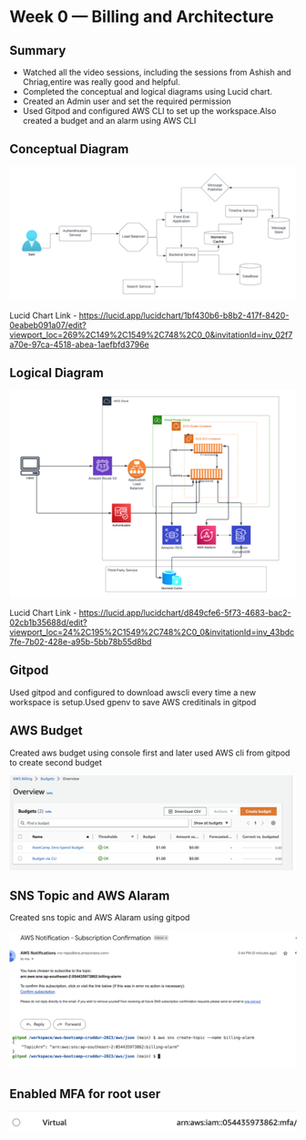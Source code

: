 # Week 0 — Billing and Architecture
## Summary
- Watched all the video sessions, including the sessions from Ashish and Chriag,entire was really good and helpful.
- Completed the conceptual and logical diagrams using Lucid chart.
- Created an Admin user and set the required permission
- Used Gitpod and configured AWS CLI to set up the workspace.Also created a budget and an alarm using AWS CLI


## Conceptual  Diagram  

![image Conceptual Flow](resources/CruddurAppConceptualFlow.png)

Lucid Chart Link -  https://lucid.app/lucidchart/1bf430b6-b8b2-417f-8420-0eabeb091a07/edit?viewport_loc=269%2C149%2C1549%2C748%2C0_0&invitationId=inv_02f7a70e-97ca-4518-abea-1aefbfd3796e


## Logical  Diagram  

![image Logical  Diagram](resources/CruddurAppLogicalFlow.png)

Lucid Chart Link -  https://lucid.app/lucidchart/d849cfe6-5f73-4683-bac2-02cb1b35688d/edit?viewport_loc=24%2C195%2C1549%2C748%2C0_0&invitationId=inv_43bdc7fe-7b02-428e-a95b-5bb78b55d8bd


## Gitpod
Used gitpod and configured to download awscli every time a new workspace is setup.Used gpenv to save AWS creditinals in gitpod


## AWS Budget 
Created aws budget using console first and later used  AWS cli from gitpod to create second budget

![image Logical  Diagram](resources/AwsBudgets.png)

## SNS Topic and AWS Alaram
Created sns topic and AWS Alaram using gitpod

![image Logical  Diagram](resources/snssubscription.png)
![image Logical  Diagram](resources/snstopic.png)

##  Enabled MFA for root user 
![image Logical  Diagram](resources/MFAforRootUser.png)


